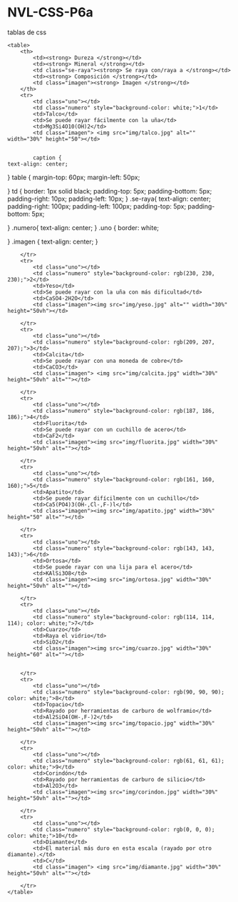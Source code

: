 # NVL-CSS-P6a
tablas de css
<!DOCTYPE html>
<html lang="en">
<head>
    <meta charset="UTF-8">
    <meta name="viewport" content="width=device-width, initial-scale=1.0">
    <title>Escala de Mosh</title>
    <link rel="stylesheet" href="style.css">
</head>
<body>
    
    <table>
        <th>
            <td><strong> Dureza </strong></td>
            <td><strong> Mineral </strong></td>
            <td class="se-raya"><strong> Se raya con/raya a </strong></td>
            <td><strong> Composición </strong></td>
            <td class="imagen"><strong> Imagen </strong></td>
        </th>
        <tr>
            <td class="uno"></td>
            <td class="numero" style="background-color: white;">1</td>
            <td>Talco</td>
            <td>Se puede rayar fácilmente con la uña</td>
            <td>Mg3Si4O10(OH)2</td>
            <td class="imagen"> <img src="img/talco.jpg" alt="" width="30%" height="50"></td>
            
            
            caption {
    text-align: center;
}
table {
    margin-top: 60px;
    margin-left: 50px;
    
    
} 
td { 
    border: 1px solid black;
    padding-top: 5px;
    padding-bottom: 5px;
    padding-right: 10px;
    padding-left: 10px;
}
.se-raya{
    text-align: center;
    padding-right: 100px;
    padding-left: 100px;
    padding-top: 5px;
    padding-bottom: 5px;

}
.numero{
    text-align: center;
}
.uno {
    border: white;

}
.imagen {
    text-align: center;
}
            
        </tr>
        <tr>
            <td class="uno"></td>
            <td class="numero" style="background-color: rgb(230, 230, 230);">2</td>
            <td>Yeso</td>
            <td>Se puede rayar con la uña con más dificultad</td>
            <td>CaSO4·2H2O</td>
            <td class="imagen"><img src="img/yeso.jpg" alt="" width="30%" height="50vh"></td>
            
        </tr>
        <tr>
            <td class="uno"></td>
            <td class="numero" style="background-color: rgb(209, 207, 207);">3</td>
            <td>Calcita</td>
            <td>Se puede rayar con una moneda de cobre</td>
            <td>CaCO3</td>
            <td class="imagen"> <img src="img/calcita.jpg" width="30%" height="50vh" alt=""></td>
            
        </tr>
        <tr>
            <td class="uno"></td>
            <td class="numero" style="background-color: rgb(187, 186, 186);">4</td>
            <td>Fluorita</td>
            <td>Se puede rayar con un cuchillo de acero</td>
            <td>CaF2</td>
            <td class="imagen"><img src="img/fluorita.jpg" width="30%" height="50vh" alt=""></td>
            
        </tr>
        <tr>
            <td class="uno"></td>
            <td class="numero" style="background-color: rgb(161, 160, 160);">5</td>
            <td>Apatito</td>
            <td>Se puede rayar difícilmente con un cuchillo</td>
            <td>Ca5(PO4)3(OH-,Cl-,F-)l</td>
            <td class="imagen"><img src="img/apatito.jpg" width="30%" height="50" alt=""></td>
            
        </tr>
        <tr>
            <td class="uno"></td>
            <td class="numero" style="background-color: rgb(143, 143, 143);">6</td>
            <td>Ortosa</td>
            <td>Se puede rayar con una lija para el acero</td>
            <td>KAlSi3O8</td>
            <td class="imagen"><img src="img/ortosa.jpg" width="30%" height="50vh" alt=""></td>
            
        </tr>
        <tr>
            <td class="uno"></td>
            <td class="numero" style="background-color: rgb(114, 114, 114); color: white;">7</td>
            <td>Cuarzo</td>
            <td>Raya el vidrio</td>
            <td>SiO2</td>
            <td class="imagen"><img src="img/cuarzo.jpg" width="30%" height="60" alt=""></td>
            

        </tr>
        <tr>
            <td class="uno"></td>
            <td class="numero" style="background-color: rgb(90, 90, 90); color: white;">8</td>
            <td>Topacio</td>
            <td>Rayado por herramientas de carburo de wolframio</td>
            <td>Al2SiO4(OH-,F-)2</td>
            <td class="imagen"><img src="img/topacio.jpg" width="30%" height="50vh" alt=""></td>
            
        </tr>
        <tr>
            <td class="uno"></td>
            <td class="numero" style="background-color: rgb(61, 61, 61); color: white;">9</td>
            <td>Corindón</td>
            <td>Rayado por herramientas de carburo de silicio</td>
            <td>Al2O3</td>
            <td class="imagen"><img src="img/corindon.jpg" width="30%" height="50vh" alt=""></td>
            
        </tr>
        <tr>
            <td class="uno"></td>
            <td class="numero" style="background-color: rgb(0, 0, 0); color: white;">10</td>
            <td>Diamante</td>
            <td>El material más duro en esta escala (rayado por otro diamante).</td>
            <td>C</td>
            <td class="imagen"> <img src="img/diamante.jpg" width="30%" height="50vh" alt=""></td>
            
        </tr>
    </table>
</body>
</html>
